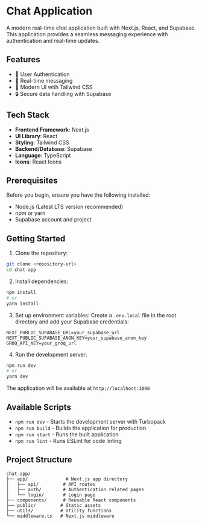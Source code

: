 # Chat Application

A modern real-time chat application built with Next.js, React, and Supabase. This application provides a seamless messaging experience with authentication and real-time updates.

## Features

- 🔐 User Authentication
- 💬 Real-time messaging
- 🎨 Modern UI with Tailwind CSS
- 🔒 Secure data handling with Supabase

## Tech Stack

- **Frontend Framework**: Next.js
- **UI Library**: React
- **Styling**: Tailwind CSS
- **Backend/Database**: Supabase
- **Language**: TypeScript
- **Icons**: React Icons

## Prerequisites

Before you begin, ensure you have the following installed:
- Node.js (Latest LTS version recommended)
- npm or yarn
- Supabase account and project

## Getting Started

1. Clone the repository:
```bash
git clone <repository-url>
cd chat-app
```

2. Install dependencies:
```bash
npm install
# or
yarn install
```

3. Set up environment variables:
Create a `.env.local` file in the root directory and add your Supabase credentials:
```
NEXT_PUBLIC_SUPABASE_URL=your_supabase_url
NEXT_PUBLIC_SUPABASE_ANON_KEY=your_supabase_anon_key
GROQ_API_KEY=your_groq_url
```

4. Run the development server:
```bash
npm run dev
# or
yarn dev
```

The application will be available at `http://localhost:3000`

## Available Scripts

- `npm run dev` - Starts the development server with Turbopack
- `npm run build` - Builds the application for production
- `npm run start` - Runs the built application
- `npm run lint` - Runs ESLint for code linting

## Project Structure

```
chat-app/
├── app/              # Next.js app directory
│   ├── api/         # API routes
│   ├── auth/        # Authentication related pages
│   └── login/       # Login page
├── components/      # Reusable React components
├── public/         # Static assets
├── utils/          # Utility functions
└── middleware.ts   # Next.js middleware
```